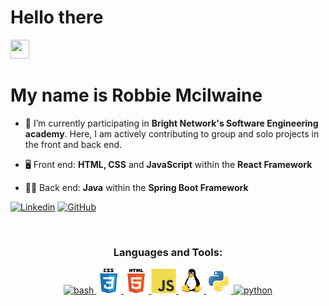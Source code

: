 # Hello there
<img src="https://media.giphy.com/media/hvRJCLFzcasrR4ia7z/giphy.gif" width="30px" height="30px">

# My name is Robbie Mcilwaine

- 🔭 I’m currently participating in **Bright Network's Software Engineering academy**. Here, I am actively contributing to group and solo projects in the front and back end.

- 🖥️ Front end: **HTML, CSS** and **JavaScript** within the **React Framework**

- 🧑‍💻 Back end: **Java** within the **Spring Boot Framework**

[![Linkedin](https://img.shields.io/badge/-Linkedin-08C6F5?style=flat-square&logo=Linkedin&logoColor=white)](https://www.linkedin.com/in/robbie-mcilwaine-060631246/)
[![GitHub](https://img.shields.io/badge/-GitHub-000000?style=flat-square&logo=GitHub&logoColor=white)](https://github.com/robbiemcilwaine)

<br>

<h3 align="center">Languages and Tools:</h3>
<p align="center"> <a href="https://www.gnu.org/software/bash/" target="_blank" rel="noreferrer"> <img src="https://www.vectorlogo.zone/logos/gnu_bash/gnu_bash-icon.svg" alt="bash" width="40" height="40"/> </a> <a href="https://www.w3schools.com/css/" target="_blank" rel="noreferrer"> <img src="https://raw.githubusercontent.com/devicons/devicon/master/icons/css3/css3-original-wordmark.svg" alt="css3" width="40" height="40"/> </a> <a href="https://www.w3.org/html/" target="_blank" rel="noreferrer"> <img src="https://raw.githubusercontent.com/devicons/devicon/master/icons/html5/html5-original-wordmark.svg" alt="html5" width="40" height="40"/> </a> <a href="https://developer.mozilla.org/en-US/docs/Web/JavaScript" target="_blank" rel="noreferrer"> <img src="https://raw.githubusercontent.com/devicons/devicon/master/icons/javascript/javascript-original.svg" alt="javascript" width="40" height="40"/> </a> <a href="https://www.linux.org/" target="_blank" rel="noreferrer"> <img src="https://raw.githubusercontent.com/devicons/devicon/master/icons/linux/linux-original.svg" alt="linux" width="40" height="40"/> </a> <a href="https://www.python.org" target="_blank" rel="noreferrer"> <img src="https://raw.githubusercontent.com/devicons/devicon/master/icons/python/python-original.svg" alt="python" width="40" height="40"/> </a> <a href="https://reactjs.org/" target="_blank" rel="noreferrer"> <img src="https://static-00.iconduck.com/assets.00/java-icon-378x512-w60vlu77.png" alt="python" width="40" height="40"/> </a> <a href="https://reactjs.org/" target="_blank" rel="noreferrer">

